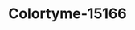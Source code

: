 ---
f_zip-code: 32433
f_state-code: FL
title: Colortyme-15166
f_phone: 850-892-0440
f_city-only: Defuniak Springs
f_address: 1030 H Freeport Rd Hwy 331 S Defuniak Springs
f_location-unique-id: '15166'
slug: colortyme-15166
updated-on: '2024-05-30T13:46:58.046Z'
created-on: '2024-05-30T13:36:59.803Z'
published-on: '2024-05-30T13:54:32.469Z'
f_city-state: cms/city/defuniak-springs-fl.md
f_company: cms/company/colortyme.md
f_state: cms/state/florida.md
layout: '[payday-loan].html'
tags: payday-loan
---